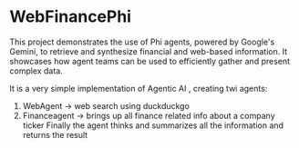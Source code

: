 # WebFinancePhi
This project demonstrates the use of Phi agents, powered by Google's Gemini, to retrieve and synthesize financial and web-based information. It showcases how agent teams can be used to efficiently gather and present complex data.

It is a very simple implementation of Agentic AI , creating twi agents:
  1. WebAgent -> web search using duckduckgo
  2. Financeagent -> brings up all finance related info about a company ticker
Finally the agent thinks and summarizes all the information and returns the result
